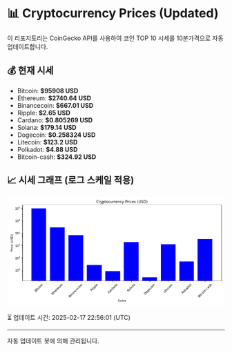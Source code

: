 
# 📊 Cryptocurrency Prices (Updated)

이 리포지토리는 CoinGecko API를 사용하여 코인 TOP 10 시세를 10분가격으로 자동 업데이트합니다.

## 💰 현재 시세
- Bitcoin: **$95908 USD**
- Ethereum: **$2740.64 USD**
- Binancecoin: **$667.01 USD**
- Ripple: **$2.65 USD**
- Cardano: **$0.805269 USD**
- Solana: **$179.14 USD**
- Dogecoin: **$0.258324 USD**
- Litecoin: **$123.2 USD**
- Polkadot: **$4.88 USD**
- Bitcoin-cash: **$324.92 USD**

## 📈 시세 그래프 (로그 스케일 적용)
![Crypto Prices](crypto_prices.png)

⏳ 업데이트 시간: 2025-02-17 22:56:01 (UTC)

---
자동 업데이트 봇에 의해 관리됩니다.
